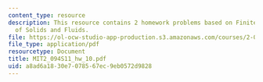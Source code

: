 ```yaml
---
content_type: resource
description: This resource contains 2 homework problems based on Finite Element Analysis
  of Solids and Fluids.
file: https://ol-ocw-studio-app-production.s3.amazonaws.com/courses/2-094-finite-element-analysis-of-solids-and-fluids-ii-spring-2011/a8ad6a1830e7078567ec9eb0572d9828_MIT2_094S11_hw_10.pdf
file_type: application/pdf
resourcetype: Document
title: MIT2_094S11_hw_10.pdf
uid: a8ad6a18-30e7-0785-67ec-9eb0572d9828
---
```

